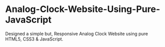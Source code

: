 # Analog-Clock-Website-Using-Pure-JavaScript
Designed a simple but, Responsive Analog Clock Website using pure HTML5, CSS3 &amp; JavaScript.
